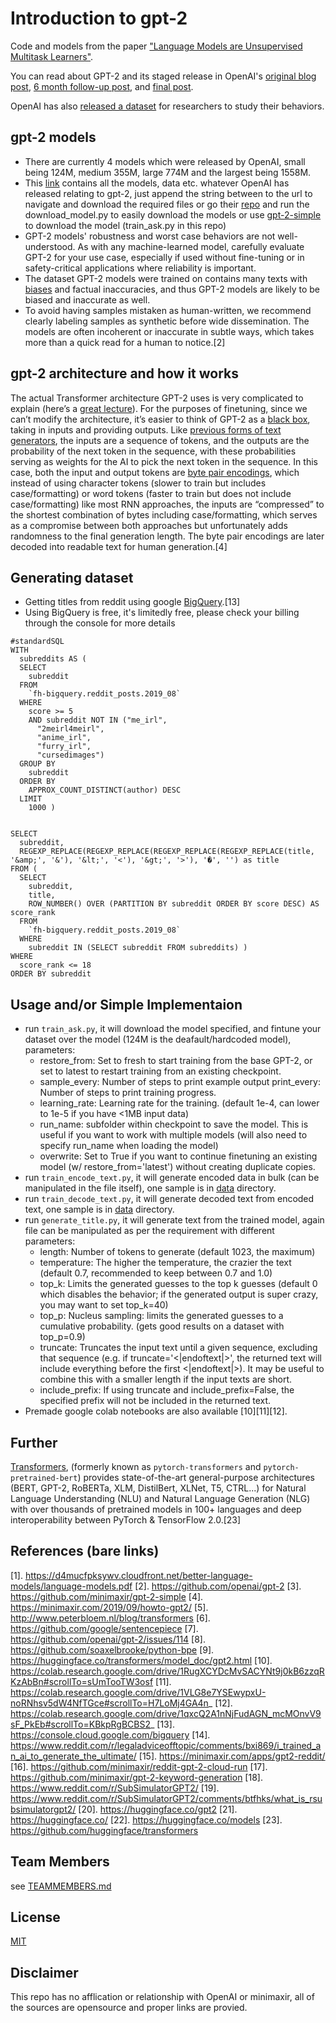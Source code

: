 # Introduction to gpt-2

Code and models from the paper ["Language Models are Unsupervised Multitask Learners"](https://d4mucfpksywv.cloudfront.net/better-language-models/language-models.pdf).

You can read about GPT-2 and its staged release in OpenAI's [original blog post](https://blog.openai.com/better-language-models/), [6 month follow-up post](https://openai.com/blog/gpt-2-6-month-follow-up/), and [final post](https://www.openai.com/blog/gpt-2-1-5b-release/).

OpenAI has also [released a dataset](https://github.com/openai/gpt-2-output-dataset) for researchers to study their behaviors.


## gpt-2 models

- There are currently 4 models which were released by OpenAI, small being 124M, medium 355M, large 774M and the largest being 1558M.
- This [link](https://storage.googleapis.com/gpt-2/) contains all the models, data etc. whatever OpenAI has released relating to gpt-2, just append the string between <Key></Key> to the url to navigate and download the required files or go their [repo](https://github.com/openai/gpt-2) and run the download_model.py to easily download the models or use [gpt-2-simple](https://github.com/minimaxir/gpt-2-simple) to download the model (train_ask.py in this repo)
- GPT-2 models' robustness and worst case behaviors are not well-understood.  As with any machine-learned model, carefully evaluate GPT-2 for your use case, especially if used without fine-tuning or in safety-critical applications where reliability is important.
- The dataset GPT-2 models were trained on contains many texts with [biases](https://twitter.com/TomerUllman/status/1101485289720242177) and factual inaccuracies, and thus GPT-2 models are likely to be biased and inaccurate as well.
- To avoid having samples mistaken as human-written, we recommend clearly labeling samples as synthetic before wide dissemination. The models are often incoherent or inaccurate in subtle ways, which takes more than a quick read for a human to notice.[2]


## gpt-2 architecture and how it works

The actual Transformer architecture GPT-2 uses is very complicated to explain (here’s a [great lecture](http://www.peterbloem.nl/blog/transformers)). For the purposes of finetuning, since we can’t modify the architecture, it’s easier to think of GPT-2 as a [black box](https://en.wikipedia.org/wiki/Black_box), taking in inputs and providing outputs. Like [previous forms of text generators](https://karpathy.github.io/2015/05/21/rnn-effectiveness/), the inputs are a sequence of tokens, and the outputs are the probability of the next token in the sequence, with these probabilities serving as weights for the AI to pick the next token in the sequence. In this case, both the input and output tokens are [byte pair encodings](https://en.wikipedia.org/wiki/Byte_pair_encoding), which instead of using character tokens (slower to train but includes case/formatting) or word tokens (faster to train but does not include case/formatting) like most RNN approaches, the inputs are “compressed” to the shortest combination of bytes including case/formatting, which serves as a compromise between both approaches but unfortunately adds randomness to the final generation length. The byte pair encodings are later decoded into readable text for human generation.[4]


## Generating dataset

- Getting titles from reddit using google [BigQuery](https://console.cloud.google.com/bigquery).[13]
- Using BigQuery is free, it's limitedly free, please check your billing through the console for more details

```
#standardSQL
WITH
  subreddits AS (
  SELECT
    subreddit
  FROM
    `fh-bigquery.reddit_posts.2019_08`
  WHERE
    score >= 5
    AND subreddit NOT IN ("me_irl",
      "2meirl4meirl",
      "anime_irl",
      "furry_irl",
      "cursedimages")
  GROUP BY
    subreddit
  ORDER BY
    APPROX_COUNT_DISTINCT(author) DESC
  LIMIT
    1000 )
    

SELECT
  subreddit,
  REGEXP_REPLACE(REGEXP_REPLACE(REGEXP_REPLACE(REGEXP_REPLACE(title, '&amp;', '&'), '&lt;', '<'), '&gt;', '>'), '�', '') as title
FROM (
  SELECT
    subreddit,
    title,
    ROW_NUMBER() OVER (PARTITION BY subreddit ORDER BY score DESC) AS score_rank
  FROM
    `fh-bigquery.reddit_posts.2019_08`
  WHERE
    subreddit IN (SELECT subreddit FROM subreddits) )
WHERE
  score_rank <= 18
ORDER BY subreddit
```


## Usage and/or Simple Implementaion

- run ```train_ask.py```, it will download the model specified, and fintune your dataset over the model (124M is the deafault/hardcoded model), parameters:
    * restore_from: Set to fresh to start training from the base GPT-2, or set to latest to restart training from an existing checkpoint.
    * sample_every: Number of steps to print example output
    print_every: Number of steps to print training progress.
    * learning_rate: Learning rate for the training. (default 1e-4, can lower to 1e-5 if you have <1MB input data)
    * run_name: subfolder within checkpoint to save the model. This is useful if you want to work with multiple models (will also need to specify run_name when loading the model)
    * overwrite: Set to True if you want to continue finetuning an existing model (w/ restore_from='latest') without creating duplicate copies.
- run ```train_encode_text.py```, it will generate encoded data in bulk (can be manipulated in the file itself), one sample is in [data](./reddit_titles_encoded.txt) directory.
- run ```train_decode_text.py```, it will generate decoded text from encoded text, one sample is in [data](./data/reddit_titles_decoded.txt) directory.
- run ```generate_title.py```, it will generate text from the trained model, again file can be manipulated as per the requirement with different parameters:
    * length: Number of tokens to generate (default 1023, the maximum)
    * temperature: The higher the temperature, the crazier the text (default 0.7, recommended to keep between 0.7 and 1.0)
    * top_k: Limits the generated guesses to the top k guesses (default 0 which disables the behavior; if the generated output is super crazy, you may want to set top_k=40)
    * top_p: Nucleus sampling: limits the generated guesses to a cumulative probability. (gets good results on a dataset with top_p=0.9)
    * truncate: Truncates the input text until a given sequence, excluding that sequence (e.g. if truncate='<|endoftext|>', the returned text will include everything before the first <|endoftext|>). It may be useful to combine this with a smaller length if the input texts are short.
    * include_prefix: If using truncate and include_prefix=False, the specified prefix will not be included in the returned text.
- Premade google colab notebooks are also available [10][11][12].


## Further

[Transformers](https://github.com/huggingface/transformers), (formerly known as ```pytorch-transformers``` and ```pytorch-pretrained-bert```) provides state-of-the-art general-purpose architectures (BERT, GPT-2, RoBERTa, XLM, DistilBert, XLNet, T5, CTRL...) for Natural Language Understanding (NLU) and Natural Language Generation (NLG) with over thousands of pretrained models in 100+ languages and deep interoperability between PyTorch & TensorFlow 2.0.[23]


## References (bare links)

[1]. https://d4mucfpksywv.cloudfront.net/better-language-models/language-models.pdf
[2]. https://github.com/openai/gpt-2
[3]. https://github.com/minimaxir/gpt-2-simple
[4]. https://minimaxir.com/2019/09/howto-gpt2/
[5]. http://www.peterbloem.nl/blog/transformers
[6]. https://github.com/google/sentencepiece
[7]. https://github.com/openai/gpt-2/issues/114
[8]. https://github.com/soaxelbrooke/python-bpe
[9]. https://huggingface.co/transformers/model_doc/gpt2.html
[10]. https://colab.research.google.com/drive/1RugXCYDcMvSACYNt9j0kB6zzqRKzAbBn#scrollTo=sUmTooTW3osf
[11]. https://colab.research.google.com/drive/1VLG8e7YSEwypxU-noRNhsv5dW4NfTGce#scrollTo=H7LoMj4GA4n_
[12]. https://colab.research.google.com/drive/1qxcQ2A1nNjFudAGN_mcMOnvV9sF_PkEb#scrollTo=KBkpRgBCBS2_
[13]. https://console.cloud.google.com/bigquery
[14]. https://www.reddit.com/r/legaladviceofftopic/comments/bxi869/i_trained_an_ai_to_generate_the_ultimate/
[15]. https://minimaxir.com/apps/gpt2-reddit/
[16]. https://github.com/minimaxir/reddit-gpt-2-cloud-run
[17]. https://github.com/minimaxir/gpt-2-keyword-generation
[18]. https://www.reddit.com/r/SubSimulatorGPT2/
[19]. https://www.reddit.com/r/SubSimulatorGPT2/comments/btfhks/what_is_rsubsimulatorgpt2/
[20]. https://huggingface.co/gpt2
[21]. https://huggingface.co/
[22]. https://huggingface.co/models
[23]. https://github.com/huggingface/transformers


## Team Members

see [TEAMMEMBERS.md](./TEAMMEMBERS.md)

## License 

[MIT](./LICENSE)


## Disclaimer 

This repo has no afflication or relationship with OpenAI or minimaxir, all of the sources are opensource and proper links are provied.